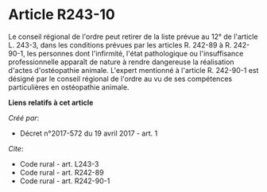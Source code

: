 # Article R243-10

Le conseil régional de l'ordre peut retirer de la liste prévue au 12° de l'article L. 243-3, dans les conditions prévues par
les articles R. 242-89 à R. 242-90-1, les personnes dont l'infirmité, l'état pathologique ou l'insuffisance professionnelle
apparaît de nature à rendre dangereuse la réalisation d'actes d'ostéopathie animale. L'expert mentionné à l'article R.
242-90-1 est désigné par le conseil régional de l'ordre au vu de ses compétences particulières en ostéopathie animale.

**Liens relatifs à cet article**

_Créé par_:

  - Décret n°2017-572 du 19 avril 2017 - art. 1

_Cite_:

  - Code rural - art. L243-3
  - Code rural - art. R242-89
  - Code rural - art. R242-90-1
